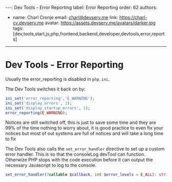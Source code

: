 ---: Dev Tools - Error Reporting
label: Error Reporting
order: 62
authors:
  - name: Charl Cronje
    email: charl@devserv.me
    link: https://charl-cv.devserv.me
    avatar: https://assets.devserv.me/avatars/darker.jpg
tags: [dev,tools,start,js,php,frontend,backend,developer,devtools,error,reports]
---
# Dev Tools - Error Reporting

Usually the error_reporting is disabled in `php.ini`.

The Dev Tools switches it back on by:

```php
ini_set('error_reporting','E_WARNING');
ini_set('display_errors', 1);
ini_set('display_startup_errors', 1);
error_reporting(E_WARNING);
```

Notices are still switched off, this is just to save some time and they are 99% of the time  nothing to worry about, it is good practice to even fix your notices but most of out systems are full of notices and will take a long time to fix

The Dev Tools also calls the `set_error_handler` directive to set up a custom error handler. This is so that the consoleLog devTool can function. Otherwize PHP stops with the code execution before it can output the necessary Javascript to log to the console.

```php
set_error_handler(?callable $callback, int $error_levels = E_ALL): string|array|object|null
```
